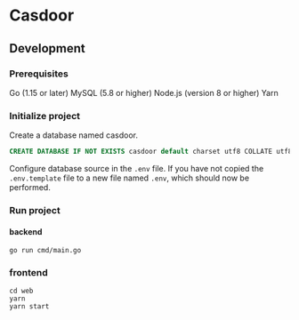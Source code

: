 # Casdoor

## Development

### Prerequisites

Go (1.15 or later)
MySQL (5.8 or higher)
Node.js (version 8 or higher)
Yarn

### Initialize project

Create a database named casdoor.

```sql
CREATE DATABASE IF NOT EXISTS casdoor default charset utf8 COLLATE utf8_general_ci
```

Configure database source in the `.env` file. If you have not copied the `.env.template` file to a new file named `.env`, which should now be performed.

### Run project

#### backend

```shell
go run cmd/main.go
```

### frontend

```shell
cd web
yarn
yarn start
```
